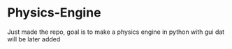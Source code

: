 # Physics-Engine
Just made the repo, goal is to make a physics engine in python with gui dat will be later added
